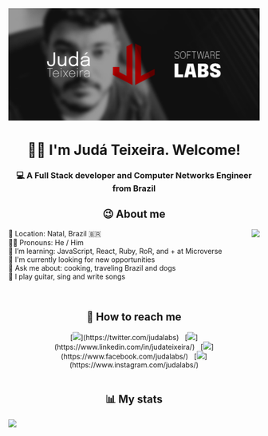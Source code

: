 <img src="./images/judalabs-banner.png" alt="Judá Teixeira Software Labs' banner with the JudaLabs logo alongside a black and white picture of Judá">

<h1 align="center">👋🏽 I'm Judá Teixeira. Welcome!</h1>
<h3 align="center">💻 A Full Stack developer and Computer Networks Engineer from Brazil</h3>

<h2 align="center">😉 About me</h2>

<img align="right" src="https://github-readme-stats.vercel.app/api/top-langs/?username=mrjuda&theme=dark&layout=compact">

<p>
📍 Location: Natal, Brazil 🇧🇷</br>
🧒🏽 Pronouns: He / Him </br>
🌱 I’m learning: JavaScript, React, Ruby, RoR, and + at Microverse</br>
💼 I'm currently looking for new opportunities</br>
💬 Ask me about: cooking, traveling Brazil and dogs</br>
🎵 I play guitar, sing and write songs</br>
</p>

</br>
<h2 align="center">📱 How to reach me</h2>
<div align="center">
[<img src="https://img.icons8.com/color/48/000000/twitter.png" width="3.5%"/>](https://twitter.com/judalabs)  &nbsp; [<img src="https://img.icons8.com/color/48/000000/linkedin.png" width="3.5%"/>](https://www.linkedin.com/in/judateixeira/)  &nbsp; [<img src="https://img.icons8.com/fluent/48/000000/facebook-new.png" width="3.5%"/>](https://www.facebook.com/judalabs/)  &nbsp; [<img src="https://img.icons8.com/fluent/48/000000/instagram-new.png" width="3.5%"/>](https://www.instagram.com/judalabs/)
</div>

</br>
<h2 align="center">📊 My stats<br/></h2>
<img align="center" src="https://github-readme-stats.vercel.app/api?username=mrjuda&show_icons=true&theme=dark&layout=compact" href="https://instagram.com/judalabs">
